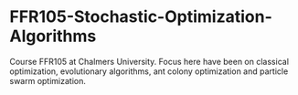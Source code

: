 # FFR105-Stochastic-Optimization-Algorithms
Course FFR105 at Chalmers University. Focus here have been on classical optimization, evolutionary algorithms, ant colony optimization and particle swarm optimization.
